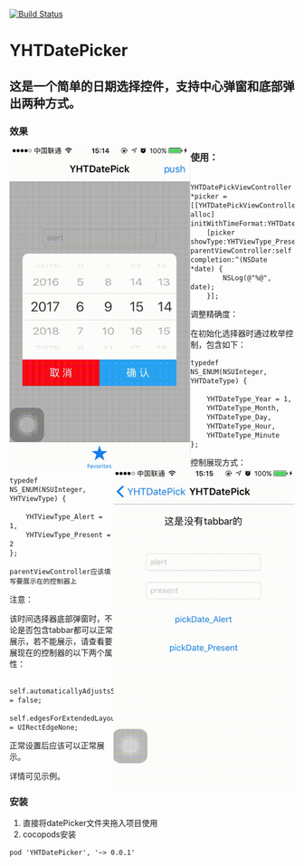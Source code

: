 [![Build Status](https://travis-ci.org/yixianxueqi/YHTDatePicker.svg?branch=master)](https://travis-ci.org/yixianxueqi/YHTDatePicker)

# YHTDatePicker

## 这是一个简单的日期选择控件，支持中心弹窗和底部弹出两种方式。

### 效果
<img src="./gif/1.gif" width="320" height="568" style="display: inline-block;float: left;"> <img src="./gif/2.gif" width="320" height="568" style="display: inline-block;float: right;">

### 使用：

```
    YHTDatePickViewController *picker = [[YHTDatePickViewController alloc] initWithTimeFormat:YHTDateType_Minute];
    [picker showType:YHTViewType_Present parentViewController:self completion:^(NSDate *date) {
        NSLog(@"%@", date);
    }];
```

调整精确度：

在初始化选择器时通过枚举控制，包含如下：

```
typedef NS_ENUM(NSUInteger, YHTDateType) {

    YHTDateType_Year = 1,
    YHTDateType_Month,
    YHTDateType_Day,
    YHTDateType_Hour,
    YHTDateType_Minute
};
```

控制展现方式：

```
typedef NS_ENUM(NSUInteger, YHTViewType) {

    YHTViewType_Alert = 1,
    YHTViewType_Present = 2
};

parentViewController应该填写要展示在的控制器上
```

注意： 

该时间选择器底部弹窗时，不论是否包含tabbar都可以正常展示，若不能展示，请查看要展现在的控制器的以下两个属性：

```
    self.automaticallyAdjustsScrollViewInsets = false;
    self.edgesForExtendedLayout = UIRectEdgeNone;
```
正常设置后应该可以正常展示。


详情可见示例。


### 安装

1. 直接将datePicker文件夹拖入项目使用
2. cocopods安装

```
pod 'YHTDatePicker', '~> 0.0.1'
```



